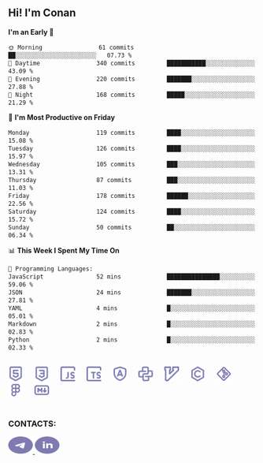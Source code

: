 ## Hi! I'm Conan

<!--START_SECTION:waka-->
**I'm an Early 🐤** 

```text
🌞 Morning                61 commits          ██░░░░░░░░░░░░░░░░░░░░░░░   07.73 % 
🌆 Daytime                340 commits         ███████████░░░░░░░░░░░░░░   43.09 % 
🌃 Evening                220 commits         ███████░░░░░░░░░░░░░░░░░░   27.88 % 
🌙 Night                  168 commits         █████░░░░░░░░░░░░░░░░░░░░   21.29 % 
```
📅 **I'm Most Productive on Friday** 

```text
Monday                   119 commits         ████░░░░░░░░░░░░░░░░░░░░░   15.08 % 
Tuesday                  126 commits         ████░░░░░░░░░░░░░░░░░░░░░   15.97 % 
Wednesday                105 commits         ███░░░░░░░░░░░░░░░░░░░░░░   13.31 % 
Thursday                 87 commits          ███░░░░░░░░░░░░░░░░░░░░░░   11.03 % 
Friday                   178 commits         ██████░░░░░░░░░░░░░░░░░░░   22.56 % 
Saturday                 124 commits         ████░░░░░░░░░░░░░░░░░░░░░   15.72 % 
Sunday                   50 commits          ██░░░░░░░░░░░░░░░░░░░░░░░   06.34 % 
```


📊 **This Week I Spent My Time On** 

```text
💬 Programming Languages: 
JavaScript               52 mins             ███████████████░░░░░░░░░░   59.06 % 
JSON                     24 mins             ███████░░░░░░░░░░░░░░░░░░   27.81 % 
YAML                     4 mins              █░░░░░░░░░░░░░░░░░░░░░░░░   05.01 % 
Markdown                 2 mins              █░░░░░░░░░░░░░░░░░░░░░░░░   02.83 % 
Python                   2 mins              █░░░░░░░░░░░░░░░░░░░░░░░░   02.33 % 
```


<!--END_SECTION:waka-->


<br>

<div align="left">
  <img src="icons/skills/html.svg" height="30" alt="html5"/>
  <img width="15"/>
  <img src="icons/skills/css.svg" height="30" alt="css"/>
    <img width="15"/>
  <img src="icons/skills/javascript.svg" height="30" alt="javascript"/>
  <img width="15"/>
  <img src="icons/skills/typescript.svg" height="30" alt="typescript"/>
  <img width="15"/>
  <img src="icons/skills/angular.svg" height="30" alt="angular"/>
  <img width="15"/>
  <img src="icons/skills/python.svg" height="30" alt="python"/>
  <img width="15"/>
  <img src="icons/skills/vim.svg" height="30" alt="vim"  />
  <img width="15"/>
  <img src="icons/skills/c.svg" height="30" alt="c"/>
  <img width="15"/>
  <img src="icons/skills/git.svg" height="30" alt="git"/>
  <img width="15"/>
  <img src="icons/skills/figma.svg" height="30" alt="figma"/>
  <img width="15"/>
  <img src="icons/skills/markdown.svg" height="30" alt="markdown"/>
</div>

<br>


### CONTACTS:

<div align="left">
  <a href="https://t.me/gkkconan">
    <img src="icons/contacts/telegram.svg" width="50" height="35" alt="telegram"/>
  </a>
  <a href="https://www.linkedin.com/in/gkkconan">
    <img src="icons/contacts/linkedin.svg" width="50" height="35" alt="linkedin"/>
  </a>
</div>
